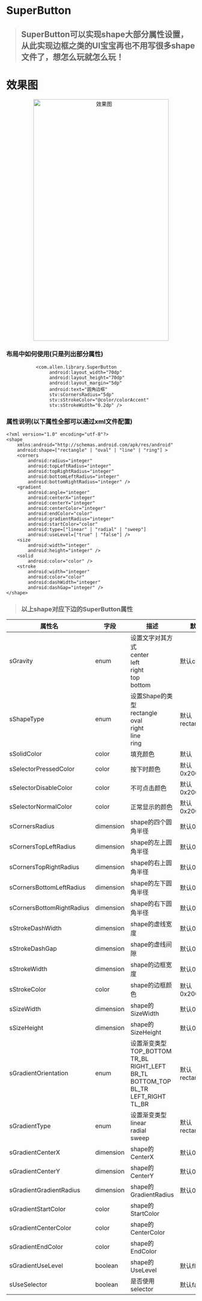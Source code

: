 # SuperButton

> ## SuperButton可以实现shape大部分属性设置，从此实现边框之类的UI宝宝再也不用写很多shape文件了，想怎么玩就怎么玩！

# 效果图
<div  align="center">    
<img src="http://osnoex6vf.bkt.clouddn.com/SuperButton.png" width = "360" height = "640" alt="效果图" align=center /></div>
</div>


### 布局中如何使用(只是列出部分属性)
```
           <com.allen.library.SuperButton
                android:layout_width="70dp"
                android:layout_height="70dp"
                android:layout_margin="5dp"
                android:text="圆角边框"
                stv:sCornersRadius="5dp"
                stv:sStrokeColor="@color/colorAccent"
                stv:sStrokeWidth="0.2dp" />
```

### 属性说明(以下属性全部可以通过xml文件配置)

```
<?xml version="1.0" encoding="utf-8"?>
<shape
    xmlns:android="http://schemas.android.com/apk/res/android"
    android:shape=["rectangle" | "oval" | "line" | "ring"] >
    <corners
        android:radius="integer"
        android:topLeftRadius="integer"
        android:topRightRadius="integer"
        android:bottomLeftRadius="integer"
        android:bottomRightRadius="integer" />
    <gradient
        android:angle="integer"
        android:centerX="integer"
        android:centerY="integer"
        android:centerColor="integer"
        android:endColor="color"
        android:gradientRadius="integer"
        android:startColor="color"
        android:type=["linear" | "radial" | "sweep"]
        android:useLevel=["true" | "false"] />
    <size
        android:width="integer"
        android:height="integer" />
    <solid
        android:color="color" />
    <stroke
        android:width="integer"
        android:color="color"
        android:dashWidth="integer"
        android:dashGap="integer" />
</shape>
```

> ### 以上shape对应下边的SuperButton属性

属性名 | 字段 | 描述 | 默认值
----|------|----| ----
sGravity | enum  | 设置文字对其方式<br>center<br>left<br>right<br>top<br>bottom | 默认center
sShapeType | enum  | 设置Shape的类型<br>rectangle<br>oval<br>right<br>line<br>ring | 默认rectangle
sSolidColor | color  | 填充颜色 | 默认
sSelectorPressedColor | color  | 按下时颜色 | 默认0x20000000
sSelectorDisableColor | color  | 不可点击颜色 | 默认0x20000000
sSelectorNormalColor | color  | 正常显示的颜色 | 默认0x20000000
sCornersRadius | dimension  | shape的四个圆角半径 | 默认0dp
sCornersTopLeftRadius | dimension  | shape的左上圆角半径 | 默认0dp
sCornersTopRightRadius | dimension  | shape的右上圆角半径 | 默认0dp
sCornersBottomLeftRadius | dimension  | shape的左下圆角半径 | 默认0dp
sCornersBottomRightRadius | dimension  | shape的右下圆角半径 | 默认0dp
sStrokeDashWidth | dimension  | shape的虚线宽度 | 默认0dp
sStrokeDashGap | dimension  | shape的虚线间隙 | 默认0dp
sStrokeWidth | dimension  | shape的边框宽度 | 默认0dp
sStrokeColor | color  | shape的边框颜色 | 默认0x20000000
sSizeWidth | dimension  | shape的SizeWidth | 默认0dp
sSizeHeight | dimension  | shape的SizeHeight | 默认0dp
sGradientOrientation | enum  | 设置渐变类型<br>TOP_BOTTOM<br>TR_BL<br>RIGHT_LEFT<br>BR_TL<br>BOTTOM_TOP<br>BL_TR<br>LEFT_RIGHT<br>TL_BR | 默认rectangle
sGradientType | enum  | 设置渐变类型<br>linear<br>radial<br>sweep | 默认rectangle
sGradientCenterX | dimension  | shape的CenterX | 默认0dp
sGradientCenterY | dimension  | shape的CenterY | 默认0dp
sGradientGradientRadius | dimension  | shape的GradientRadius | 默认0dp
sGradientStartColor | color  | shape的StartColor |
sGradientCenterColor | color  | shape的CenterColor |
sGradientEndColor | color  | shape的EndColor |
sGradientUseLevel | boolean  | shape的UseLevel | 默认flase
sUseSelector | boolean  | 是否使用selector | 默认false

